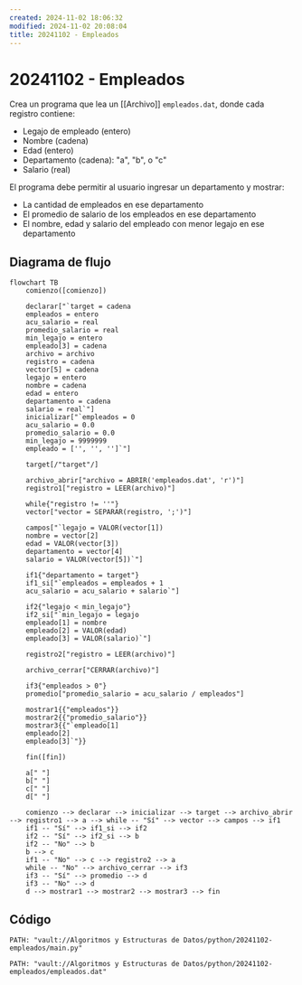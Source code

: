 ```yaml
---
created: 2024-11-02 18:06:32
modified: 2024-11-02 20:08:04
title: 20241102 - Empleados
---
```


# 20241102 - Empleados

Crea un programa que lea un [[Archivo]] `empleados.dat`, donde cada registro contiene:

- Legajo de empleado (entero)
- Nombre (cadena)
- Edad (entero)
- Departamento (cadena): "a", "b", o "c"
- Salario (real)

El programa debe permitir al usuario ingresar un departamento y mostrar:

- La cantidad de empleados en ese departamento
- El promedio de salario de los empleados en ese departamento
- El nombre, edad y salario del empleado con menor legajo en ese departamento

## Diagrama de flujo

```mermaid
flowchart TB
	comienzo([comienzo])
    
	declarar["`target = cadena
	empleados = entero
	acu_salario = real
	promedio_salario = real
	min_legajo = entero
	empleado[3] = cadena
	archivo = archivo
	registro = cadena
	vector[5] = cadena
	legajo = entero
	nombre = cadena
	edad = entero
	departamento = cadena
	salario = real`"]
	inicializar["`empleados = 0
	acu_salario = 0.0
	promedio_salario = 0.0
	min_legajo = 9999999
	empleado = ['', '', '']`"]
	
	target[/"target"/]
	
	archivo_abrir["archivo = ABRIR('empleados.dat', 'r')"]
	registro1["registro = LEER(archivo)"]
	
	while{"registro != ''"}
	vector["vector = SEPARAR(registro, ';')"]
	
    campos["`legajo = VALOR(vector[1])
    nombre = vector[2]
    edad = VALOR(vector[3])
    departamento = vector[4]
    salario = VALOR(vector[5])`"]
    
    if1{"departamento = target"}
    if1_si["`empleados = empleados + 1
    acu_salario = acu_salario + salario`"]
    
    if2{"legajo < min_legajo"}
    if2_si["`min_legajo = legajo
    empleado[1] = nombre
    empleado[2] = VALOR(edad)
    empleado[3] = VALOR(salario)`"]
    
    registro2["registro = LEER(archivo)"]
    
    archivo_cerrar["CERRAR(archivo)"]
    
    if3{"empleados > 0"}
    promedio["promedio_salario = acu_salario / empleados"]
    
    mostrar1{{"empleados"}}
    mostrar2{{"promedio_salario"}}
    mostrar3{{"`empleado[1]
    empleado[2]
    empleado[3]`"}}
    
    fin([fin])
    
    a[" "]
    b[" "]
    c[" "]
    d[" "]
    
	comienzo --> declarar --> inicializar --> target --> archivo_abrir --> registro1 --> a --> while -- "Sí" --> vector --> campos --> if1
	if1 -- "Sí" --> if1_si --> if2
	if2 -- "Sí" --> if2_si --> b
	if2 -- "No" --> b
	b --> c
	if1 -- "No" --> c --> registro2 --> a
	while -- "No" --> archivo_cerrar --> if3
	if3 -- "Sí" --> promedio --> d
	if3 -- "No" --> d
	d --> mostrar1 --> mostrar2 --> mostrar3 --> fin
```

## Código

```embed-python
PATH: "vault://Algoritmos y Estructuras de Datos/python/20241102-empleados/main.py"
```

```embed-python
PATH: "vault://Algoritmos y Estructuras de Datos/python/20241102-empleados/empleados.dat"
```
